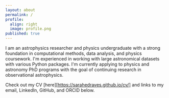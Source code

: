 ```yaml
---
layout: about
permalink: /
profile:
  align: right
  image: profile.png
published: true
---
```


I am an astrophysics researcher and physics undergraduate with a strong foundation in computational methods,
data analysis, and physics coursework. I'm experienced in working with large astronomical datasets with
various Python packages. I'm currently applying to physics and astronomy PhD programs with the goal of
continuing research in observational astrophysics.

Check out my CV [here][https://sarahedraves.github.io/cv/] and links to my email, LinkedIn, GitHub, and ORCID below. 
